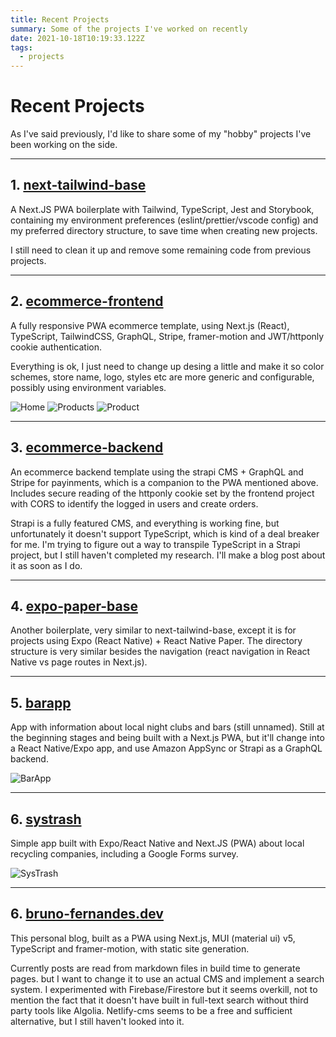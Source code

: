 ```yaml
---
title: Recent Projects
summary: Some of the projects I've worked on recently
date: 2021-10-18T10:19:33.122Z
tags:
  - projects
---
```


# Recent Projects

As I've said previously, I'd like to share some of my "hobby" projects I've been working on the side.

---

## 1. [next-tailwind-base](https://github.com/brunocpf/next-tailwind-base)

A Next.JS PWA boilerplate with Tailwind, TypeScript, Jest and Storybook, containing my environment preferences (eslint/prettier/vscode config) and my preferred directory structure, to save time when creating new projects.

I still need to clean it up and remove some remaining code from previous projects.

---

## 2. [ecommerce-frontend](https://github.com/brunocpf/ecommerce-frontend)

A fully responsive PWA ecommerce template, using Next.js (React), TypeScript, TailwindCSS, GraphQL, Stripe, framer-motion and JWT/httponly cookie authentication.

Everything is ok, I just need to change up desing a little and make it so color schemes, store name, logo, styles etc are more generic and configurable, possibly using environment variables.

![Home](/projects/home.png)
![Products](/projects/products.png)
![Product](/projects/product.png)

---

## 3. [ecommerce-backend](https://github.com/brunocpf/ecommerce-backend)

An ecommerce backend template using the strapi CMS + GraphQL and Stripe for payinments, which is a companion to the PWA mentioned above. Includes secure reading of the httponly cookie set by the frontend project with CORS to identify the logged in users and create orders.

Strapi is a fully featured CMS, and everything is working fine, but unfortunately it doesn't support TypeScript, which is kind of a deal breaker for me. I'm trying to figure out a way to transpile TypeScript in a Strapi project, but I still haven't completed my research. I'll make a blog post about it as soon as I do.

---

## 4. [expo-paper-base](https://github.com/brunocpf/expo-paper-base)

Another boilerplate, very similar to next-tailwind-base, except it is for projects using Expo (React Native) + React Native Paper. The directory structure is very similar besides the navigation (react navigation in React Native vs page routes in Next.js).

---

## 5. [barapp](https://github.com/brunocpf/barapp)

App with information about local night clubs and bars (still unnamed). Still at the beginning stages and being built with a Next.js PWA, but it'll change into a React Native/Expo app, and use Amazon AppSync or Strapi as a GraphQL backend.

![BarApp](/projects/barapp.png)

---

## 6. [systrash](https://github.com/brunocpf/systrash)

Simple app built with Expo/React Native and Next.JS (PWA) about local recycling companies, including a Google Forms survey.

![SysTrash](/projects/systrash.png)

---

## 6. [bruno-fernandes.dev](https://github.com/brunocpf/personal-blog)

This personal blog, built as a PWA using Next.js, MUI (material ui) v5, TypeScript and framer-motion, with static site generation.

Currently posts are read from markdown files in build time to generate pages. but I want to change it to use an actual CMS and implement a search system. I experimented with Firebase/Firestore but it seems overkill, not to mention the fact that it doesn't have built in full-text search without third party tools like Algolia. Netlify-cms seems to be a free and sufficient alternative, but I still haven't looked into it.
